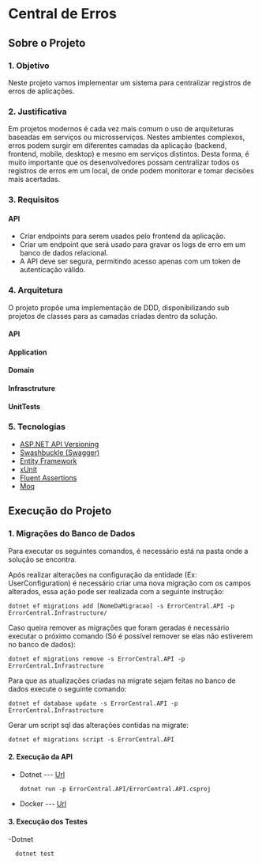 
# Central de Erros

## Sobre o Projeto

### 1. Objetivo
Neste projeto vamos implementar um sistema para centralizar registros de erros de aplicações.

### 2. Justificativa
Em projetos modernos é cada vez mais comum o uso de arquiteturas baseadas em serviços ou microsserviços. 
Nestes ambientes complexos, erros podem surgir em diferentes camadas da aplicação (backend, frontend, mobile, desktop) e mesmo em serviços distintos. 
Desta forma, é muito importante que os desenvolvedores possam centralizar todos os registros de erros em um local, de onde podem monitorar e tomar decisões mais acertadas.

### 3. Requisitos

#### API
- Criar endpoints para serem usados pelo frontend da aplicação.
- Criar um endpoint que será usado para gravar os logs de erro em um banco de dados relacional.
- A API deve ser segura, permitindo acesso apenas com um token de autenticação válido.

### 4. Arquitetura

O projeto propõe uma implementação de DDD, disponibilizando sub projetos de classes para as camadas criadas dentro da solução.



#### API

#### Application

#### Domain

#### Infrasctruture

#### UnitTests

### 5. Tecnologias

- [ASP.NET API Versioning](https://github.com/microsoft/aspnet-api-versioning)
- [Swashbuckle (Swagger)](https://github.com/domaindrivendev/Swashbuckle.AspNetCore)
- [Entity Framework](https://docs.microsoft.com/pt-br/ef/)
- [xUnit](https://xunit.net/)
- [Fluent Assertions](https://fluentassertions.com/)
- [Moq](https://github.com/Moq/moq4/wiki/Quickstart)


## Execução do Projeto

### 1. Migrações do Banco de Dados

Para executar os seguintes comandos, é necessário está na pasta onde a solução se encontra.

Após realizar alterações na configuração da entidade (Ex: UserConfiguration) é necessário criar uma nova migração com os campos alterados, essa ação pode ser realizada com a seguinte instrução:

    dotnet ef migrations add [NomeDaMigracao] -s ErrorCentral.API -p ErrorCentral.Infrastructure/
    
Caso queira remover as migrações que foram geradas é necessário executar o próximo comando (Só é possível remover se elas não estiverem no banco de dados):

    dotnet ef migrations remove -s ErrorCentral.API -p ErrorCentral.Infrastructure
    
Para que as atualizações criadas na migrate sejam feitas no banco de dados execute o seguinte comando:

    dotnet ef database update -s ErrorCentral.API -p ErrorCentral.Infrastructure
    
Gerar um script sql das alterações contidas na migrate:

    dotnet ef migrations script -s ErrorCentral.API
    
#### 2. Execução da API

- Dotnet --- [Url](https://localhost:5001)

      dotnet run -p ErrorCentral.API/ErrorCentral.API.csproj
      
- Docker --- [Url]()


#### 3. Execução dos Testes

-Dotnet

      dotnet test
